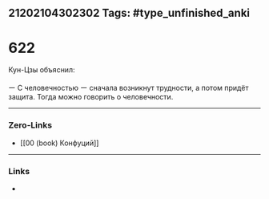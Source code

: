 21202104302302
Tags: #type_unfinished_anki
---
# 622

Кун-Цзы объяснил:<br><br>ー С человечностью ー сначала возникнут трудности, а потом придёт защита. Тогда можно говорить о человечности.

---
### Zero-Links
- [[00 (book) Конфуций]]
---
### Links
-
